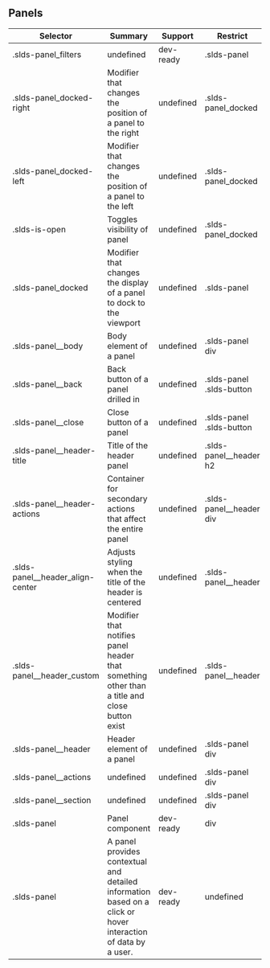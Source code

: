 

## Panels

| Selector | Summary | Support | Restrict | Variant |
|-------|-------|-------|-------|-------|
| .slds-panel_filters | undefined | dev-ready | .slds-panel | true |
| .slds-panel_docked-right | Modifier that changes the position of a panel to the right | undefined | .slds-panel_docked | undefined |
| .slds-panel_docked-left | Modifier that changes the position of a panel to the left | undefined | .slds-panel_docked | undefined |
| .slds-is-open | Toggles visibility of panel | undefined | .slds-panel_docked | undefined |
| .slds-panel_docked | Modifier that changes the display of a panel to dock to the viewport | undefined | .slds-panel | undefined |
| .slds-panel__body | Body element of a panel | undefined | .slds-panel div | undefined |
| .slds-panel__back | Back button of a panel drilled in | undefined | .slds-panel .slds-button | undefined |
| .slds-panel__close | Close button of a panel | undefined | .slds-panel .slds-button | undefined |
| .slds-panel__header-title | Title of the header panel | undefined | .slds-panel__header h2 | undefined |
| .slds-panel__header-actions | Container for secondary actions that affect the entire panel | undefined | .slds-panel__header div | undefined |
| .slds-panel__header_align-center | Adjusts styling when the title of the header is centered | undefined | .slds-panel__header | undefined |
| .slds-panel__header_custom | Modifier that notifies panel header that something other than a title and close button exist | undefined | .slds-panel__header | undefined |
| .slds-panel__header | Header element of a panel | undefined | .slds-panel div | undefined |
| .slds-panel__actions | undefined | undefined | .slds-panel div | undefined |
| .slds-panel__section | undefined | undefined | .slds-panel div | undefined |
| .slds-panel | Panel component | dev-ready | div | true |
| .slds-panel | A panel provides contextual and detailed information based on a click or hover interaction of data by a user. | dev-ready | undefined | undefined |